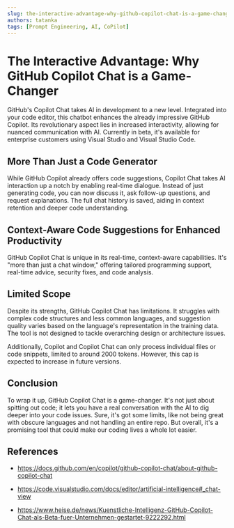 ```yaml
---
slug: the-interactive-advantage-why-github-copilot-chat-is-a-game-changer
authors: tatanka
tags: [Prompt Engineering, AI, CoPilot]
---
```


# The Interactive Advantage: Why GitHub Copilot Chat is a Game-Changer

GitHub's Copilot Chat takes AI in development to a new level. Integrated into your code editor, this chatbot enhances the already impressive GitHub Copilot. Its revolutionary aspect lies in increased interactivity, allowing for nuanced communication with AI. Currently in beta, it's available for enterprise customers using Visual Studio and Visual Studio Code.

<!--truncate-->

## More Than Just a Code Generator

While GitHub Copilot already offers code suggestions, Copilot Chat takes AI interaction up a notch by enabling real-time dialogue. Instead of just generating code, you can now discuss it, ask follow-up questions, and request explanations. The full chat history is saved, aiding in context retention and deeper code understanding.

## Context-Aware Code Suggestions for Enhanced Productivity

GitHub Copilot Chat is unique in its real-time, context-aware capabilities. It's "more than just a chat window," offering tailored programming support, real-time advice, security fixes, and code analysis.

## Limited Scope

Despite its strengths, GitHub Copilot Chat has limitations. It struggles with complex code structures and less common languages, and suggestion quality varies based on the language's representation in the training data. The tool is not designed to tackle overarching design or architecture issues.

Additionally, Copilot and Copilot Chat can only process individual files or code snippets, limited to around 2000 tokens. However, this cap is expected to increase in future versions.

## Conclusion

To wrap it up, GitHub Copilot Chat is a game-changer. It's not just about spitting out code; it lets you have a real conversation with the AI to dig deeper into your code issues. Sure, it's got some limits, like not being great with obscure languages and not handling an entire repo. But overall, it's a promising tool that could make our coding lives a whole lot easier.

## References

- https://docs.github.com/en/copilot/github-copilot-chat/about-github-copilot-chat

- https://code.visualstudio.com/docs/editor/artificial-intelligence#_chat-view

- https://www.heise.de/news/Kuenstliche-Intelligenz-GitHub-Copilot-Chat-als-Beta-fuer-Unternehmen-gestartet-9222292.html
